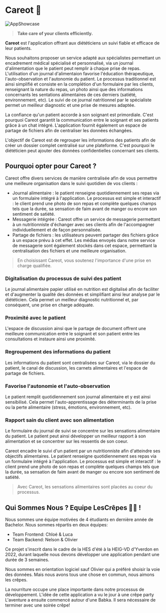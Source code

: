 # **Careot 🥕**

![AppShowcase](https://user-images.githubusercontent.com/43602144/186604452-ca0b63d2-6022-4fe9-a1b1-816c138368c4.jpg)
> **Take care of your clients efficiently.**

**Careot** est l'application offrant aux diététiciens un suivi fiable et efficace de leur patients.

Nous souhaitons proposer un service adapté aux spécialistes permettant un encadrement médical spécialisé et personnalisé, via un journal d'alimentation que le patient peut remplir à chaque prise de repas. L'utilisation d'un journal d'alimentaion favorise l'éducation thérapeutique, l'auto-observation et l'autonomie du patient. Le processus traditionnel est ainsi simplifié et consiste en la complétion d'un formulaire par les clients, renseignant la nature du repas, un photo ainsi que des informations concernants les sentations alimentaires de ces derniers (satiété, environnement, etc). Le suivi de ce journal natritionnel par le spécialiste permet un meilleur diagnostic et une prise de mesures adaptée. 

La confiance qu'un patient accorde à son soignant est primordiale. C'est pourquoi Careot garantit la communication entre le soignant et ses patients grâce à un chat intégré. L'application fournit également un espace de partage de fichiers afin de centraliser les données échangées.

L'objectif de Careot est de regrouper les informations des patients afin de créer un dossier complet centralisé sur une plateforme. C'est pourquoi le diététicien peut ajouter des données confidentielles concernant ses clients.


## Pourquoi opter pour Careot ?
Careot offre divers services de manière centralisée afin de vous permettre une meilleure organisation dans le suivi quotidien de vos clients :
- Journal alimentaire : le patient renseigne quotidiennement ses repas via un formulaire intégré à l'application. Le processus est simple et interactif : le client prend une photo de son repas et complète quelques champs tels que la durée, sa sensation de faim avant de manger ou encore son sentiment de satiété.
- Messagerie intégrée : Careot offre un service de messagerie permettant à un nutritionniste d'échanger avec ses clients afin de l'accompagner individuellement et de façon personnalisée.
- Partage de fichiers : les utilisateurs peuvent partager des fichiers grâce à un espace prévu à cet effet. Les médias envoyés dans notre service de messagerie sont également stockés dans cet espace, permettant la centralisation des fichiers et une meilleure organisation.

> En choisissant Careot, vous soutenez l'importance d'une prise en charge qualifiée.

### Digitalisation du processus de suivi des patient
Le journal alimentaire papier utilisé en nutrition est digitalisé afin de faciliter et d'augmenter la qualité des données et simplifiant ainsi leur analyse par le diététicien. Cela permet un meilleur diagnostic nutritionnel et, par conséquent, une prise en charge adéquate.

### Proximité avec le patient
L'espace de discussion ainsi que le partage de document offrent une meilleure communication entre le soignant et son patient entre les consultations et instaure ainsi une proximité.

### Regroupement des informations du patient
Les informations du patient sont centralisées sur Careot, via le dossier du patient, le canal de discussion, les carnets alimentaires et l'espace de partage de fichiers.

### Favorise l'autonomie et l'auto-observation
Le patient remplit quotidiennement son journal alimentaire et y est ainsi sensibilisé. Cela permet l'auto-apprentissage des déterminants de la prise ou la perte alimentaire (stress, émotions, environnement, etc).

### Rapport sain du client avec son alimentation
Le formulaire du journal de suivi se concentre sur les sensations alimentaire du patient. Le patient peut ainsi développer un meilleur rapport à son alimentation et se concentrer sur les ressentis de son coeur.

Careot encadre le suivi d'un patient par un nutritionniste afin d'atteindre ses objectifs alimentaires. Le patient renseigne quotidiennement ses repas via un formulaire intégré à l'application. Le processus est simple et interactif : le client prend une photo de son repas et complète quelques champs tels que la durée, sa sensation de faim avant de manger ou encore son sentiment de satiété.

> Avec Careot, les sensations alimentaires sont placées au coeur du processus.

## Qui Sommes Nous ?  Equipe LesCrêpes 🙋‍♀️ !

Nous sommes une équipe motivées de 4 étudiants en dernière année de Bachelor. Nous sommes répartis en deux équipes:

- Team Frontend: Chloé & Luca
- Team Backend: Nelson & Olivier

Ce projet s'inscrit dans le cadre de la HES d'été à la HEIG-VD d'Yverdon en 2022, durant laquelle nous devons développer une application pendant une durée de 3 semaines.

Nous sommes en orientation logiciel sauf Olivier qui a préféré shoisir la voie des données. Mais nous avons tous une chose en commun, nous aimons les crêpes.

La nourriture occupe une place importante dans notre processus de développement. L'idée de cette application a vu le jour à une crêpe party
L'aventure a ensuite commencé autour d'une Babka. Il sera nécessaire de terminer avec une soirée crêpe!

